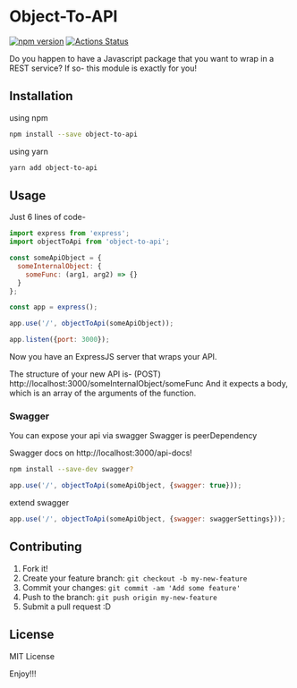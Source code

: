 # Object-To-API


[![npm version](http://img.shields.io/npm/v/object-to-api.svg?style=flat)](https://npmjs.org/package/@npmsoluto/package-to-rest "View this project on npm") [![Actions Status](https://github.com/mishaled/object-to-api/workflows/CI/badge.svg)](https://github.com/mishaled/object-to-api/actions)



Do you happen to have a Javascript package that you want to wrap in a REST service?
If so- this module is exactly for you!

## Installation
using npm
```bash
npm install --save object-to-api
```

using yarn
```bash
yarn add object-to-api
```
## Usage


Just 6 lines of code-

```js
import express from 'express';
import objectToApi from 'object-to-api';

const someApiObject = {
  someInternalObject: {
    someFunc: (arg1, arg2) => {}
  }
};

const app = express();

app.use('/', objectToApi(someApiObject));

app.listen({port: 3000});
```

Now you have an ExpressJS server that wraps your API.

The structure of your new API is-
(POST) http://localhost:3000/someInternalObject/someFunc
And it expects a body, which is an array of the arguments of the function.

### Swagger
You can expose your api via swagger
Swagger is peerDependency

Swagger docs on http://localhost:3000/api-docs!

```bash
npm install --save-dev swagger?
```

```js
app.use('/', objectToApi(someApiObject, {swagger: true}));
```

extend swagger

```js
app.use('/', objectToApi(someApiObject, {swagger: swaggerSettings}));
```
## Contributing

1. Fork it!
2. Create your feature branch: `git checkout -b my-new-feature`
3. Commit your changes: `git commit -am 'Add some feature'`
4. Push to the branch: `git push origin my-new-feature`
5. Submit a pull request :D

## License

MIT License


Enjoy!!!
